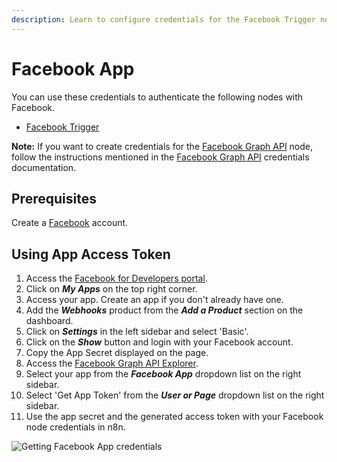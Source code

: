 ```yaml
---
description: Learn to configure credentials for the Facebook Trigger node in n8n
---
```


# Facebook App

You can use these credentials to authenticate the following nodes with Facebook.
- [Facebook Trigger](../../nodes-library/trigger-nodes/FacebookTrigger/README.md)

**Note:** If you want to create credentials for the [Facebook Graph API](../../nodes-library/nodes/FacebookGraphAPI/README.md) node, follow the instructions mentioned in the [Facebook Graph API](../FacebookGraphAPI/README.md) credentials documentation.

## Prerequisites

Create a [Facebook](https://www.facebook.com/) account.

## Using App Access Token

1. Access the [Facebook for Developers portal](https://developers.facebook.com/).
2. Click on ***My Apps*** on the top right corner.
3. Access your app. Create an app if you don't already have one.
4. Add the ***Webhooks*** product from the ***Add a Product*** section on the dashboard.
5. Click on ***Settings*** in the left sidebar and select 'Basic'.
6. Click on the ***Show*** button and login with your Facebook account.
7. Copy the App Secret displayed on the page.
8. Access the [Facebook Graph API Explorer](https://developers.facebook.com/tools/explorer/).
9. Select your app from the ***Facebook App*** dropdown list on the right sidebar.
10. Select 'Get App Token' from the ***User or Page*** dropdown list on the right sidebar.
11. Use the app secret and the generated access token with your Facebook node credentials in n8n.

![Getting Facebook App credentials](./using-app-access-token.gif)
